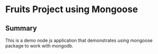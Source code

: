 # Fruits Project using Mongoose

## Summary

This is a demo node js application that demonstrates using mongoose package
to work with mongodb.
